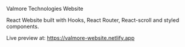 Valmore Technologies Website

React Website built with Hooks, React Router, React-scroll and styled components.

Live preview at: https://valmore-website.netlify.app
